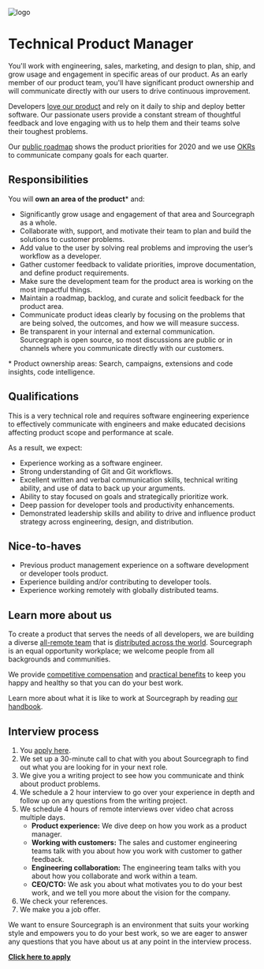 ![logo](https://sourcegraph.com/.assets/img/sourcegraph-light-head-logo.svg)

# Technical Product Manager

You'll work with engineering, sales, marketing, and design to plan, ship, and grow usage and engagement in specific areas of our product. As an early member of our product team, you'll have significant product ownership and will communicate directly with our users to drive continuous improvement.

Developers [love our product](https://engineeringblog.yelp.com/2019/11/winning-the-hackathon-with-sourcegraph.html) and rely on it daily to ship and deploy better software. Our passionate users provide a constant stream of thoughtful feedback and love engaging with us to help them and their teams solve their toughest problems.

Our [public roadmap](https://about.sourcegraph.com/direction) shows the product priorities for 2020 and we use [OKRs](https://about.sourcegraph.com/company/okrs) to communicate company goals for each quarter.

## Responsibilities

You will **own an area of the product**\* and:

- Significantly grow usage and engagement of that area and Sourcegraph as a whole.
- Collaborate with, support, and motivate their team to plan and build the solutions to customer problems.
- Add value to the user by solving real problems and improving the user’s workflow as a developer.
- Gather customer feedback to validate priorities, improve documentation, and define product requirements.
- Make sure the development team for the product area is working on the most impactful things.
- Maintain a roadmap, backlog, and curate and solicit feedback for the product area.
- Communicate product ideas clearly by focusing on the problems that are being solved, the outcomes, and how we will measure success.
- Be transparent in your internal and external communication. Sourcegraph is open source, so most discussions are public or in channels where you communicate directly with our customers.

\* Product ownership areas: Search, campaigns, extensions and code insights, code intelligence.

## Qualifications

This is a very technical role and requires software engineering experience to effectively communicate with engineers and make educated decisions affecting product scope and performance at scale.

As a result, we expect:

- Experience working as a software engineer.
- Strong understanding of Git and Git workflows.
- Excellent written and verbal communication skills, technical writing ability, and use of data to back up your arguments.
- Ability to stay focused on goals and strategically prioritize work.
- Deep passion for developer tools and productivity enhancements.
- Demonstrated leadership skills and ability to drive and influence product strategy across engineering, design, and distribution.

## Nice-to-haves

- Previous product management experience on a software development or developer tools product.
- Experience building and/or contributing to developer tools.
- Experience working remotely with globally distributed teams.

## Learn more about us

To create a product that serves the needs of all developers, we are building a diverse [all-remote team](https://about.sourcegraph.com/company/remote) that is [distributed across the world](https://about.sourcegraph.com/company/team). Sourcegraph is an equal opportunity workplace; we welcome people from all backgrounds and communities.

We provide [competitive compensation](https://about.sourcegraph.com/handbook/people-ops/compensation) and [practical benefits](https://about.sourcegraph.com/handbook/people-ops/benefits-and-perks) to keep you happy and healthy so that you can do your best work.

Learn more about what it is like to work at Sourcegraph by reading [our handbook](https://about.sourcegraph.com/handbook/).

## Interview process

1. You [apply here](https://jobs.lever.co/sourcegraph/254299f5-f91b-43e2-aa1a-3732963dd296/apply).
1. We set up a 30-minute call to chat with you about Sourcegraph to find out what you are looking for in your next role.
1. We give you a writing project to see how you communicate and think about product problems.
1. We schedule a 2 hour interview to go over your experience in depth and follow up on any questions from the writing project.
1. We schedule 4 hours of remote interviews over video chat across multiple days.
   - **Product experience:** We dive deep on how you work as a product manager.
   - **Working with customers:** The sales and customer engineering teams talk with you about how you work with customer to gather feedback.
   - **Engineering collaboration:** The engineering team talks with you about how you collaborate and work within a team.
   - **CEO/CTO:** We ask you about what motivates you to do your best work, and we tell you more about the vision for the company.
1. We check your references.
1. We make you a job offer.

We want to ensure Sourcegraph is an environment that suits your working style and empowers you to do your best work, so we are eager to answer any questions that you have about us at any point in the interview process.

**[Click here to apply](https://jobs.lever.co/sourcegraph/254299f5-f91b-43e2-aa1a-3732963dd296/apply)**
